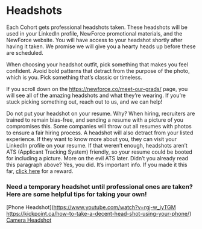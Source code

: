 # Headshots

Each Cohort gets professional headshots taken. These headshots will be used in your LinkedIn profile, NewForce promotional materials, and the NewForce website. You will have access to your headshot shortly after having it taken. We promise we will give you a hearty heads up before these are scheduled.

When choosing your headshot outfit, pick something that makes you feel confident. Avoid bold patterns that detract from the purpose of the photo, which is you. Pick something that’s classic or timeless.

If you scroll down on the https://newforce.co/meet-our-grads/ page, you will see all of the amazing headshots and what they’re wearing. If you’re stuck picking something out, reach out to us, and we can help! 

Do not put your headshot on your resume. Why? When hiring, recruiters are trained to remain bias-free, and sending a resume with a picture of you compromises this. Some companies will throw out all resumes with photos to ensure a fair hiring process. A headshot will also detract from your listed experience. If they want to know more about you, they can visit your LinkedIn profile on your resume. If that weren’t enough, headshots aren’t ATS (Applicant Tracking System) friendly, so your resume could be booted for including a picture. More on the evil ATS later. Didn’t you already read this paragraph above? Yes, you did. It’s important info. If you made it this far, [click here](https://youtu.be/vS-KORdy6bE) for a reward.

### Need a temporary headshot until professional ones are taken? Here are some helpful tips for taking your own! 

[Phone Headshot](https://www.youtube.com/watch?v=rgj-w_iyTGM https://kickpoint.ca/how-to-take-a-decent-head-shot-using-your-phone/) <br/>[Camera Headshot](https://blog.hubspot.com/marketing/professional-headshot-tips-for-budget)